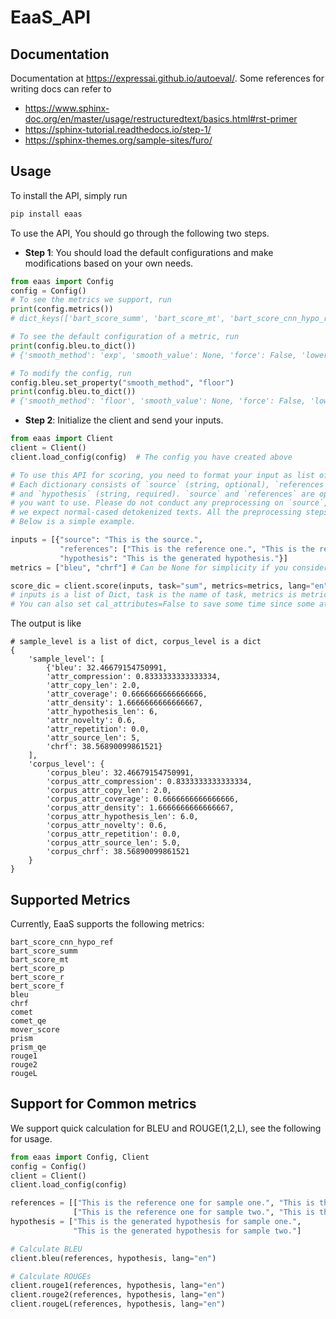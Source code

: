 # EaaS_API

## Documentation
Documentation at https://expressai.github.io/autoeval/. Some references for writing docs can refer to
- https://www.sphinx-doc.org/en/master/usage/restructuredtext/basics.html#rst-primer
- https://sphinx-tutorial.readthedocs.io/step-1/
- https://sphinx-themes.org/sample-sites/furo/

## Usage
To install the API, simply run
```bash
pip install eaas
```

To use the API, You should go through the following two steps.
- **Step 1**: You should load the default configurations and make modifications based on your own needs.
```python
from eaas import Config
config = Config()
# To see the metrics we support, run
print(config.metrics())
# dict_keys(['bart_score_summ', 'bart_score_mt', 'bart_score_cnn_hypo_ref', 'bert_score', 'bleu', 'chrf', 'comet', 'comet_qe', 'mover_score', 'prism', 'prism_qe', 'rouge1', 'rouge2', 'rougeL'])

# To see the default configuration of a metric, run
print(config.bleu.to_dict())
# {'smooth_method': 'exp', 'smooth_value': None, 'force': False, 'lowercase': False, 'use_effective_order': False}

# To modify the config, run
config.bleu.set_property("smooth_method", "floor")
print(config.bleu.to_dict())
# {'smooth_method': 'floor', 'smooth_value': None, 'force': False, 'lowercase': False, 'use_effective_order': False}
```
- **Step 2**: Initialize the client and send your inputs.
```python
from eaas import Client
client = Client()
client.load_config(config)  # The config you have created above

# To use this API for scoring, you need to format your input as list of dictionary. 
# Each dictionary consists of `source` (string, optional), `references` (list of string, optional) 
# and `hypothesis` (string, required). `source` and `references` are optional based on the metrics 
# you want to use. Please do not conduct any preprocessing on `source`, `references` or `hypothesis`, 
# we expect normal-cased detokenized texts. All the preprocessing steps are taken by the metrics. 
# Below is a simple example.

inputs = [{"source": "This is the source.", 
           "references": ["This is the reference one.", "This is the reference two."],
           "hypothesis": "This is the generated hypothesis."}]
metrics = ["bleu", "chrf"] # Can be None for simplicity if you consider using all metrics

score_dic = client.score(inputs, task="sum", metrics=metrics, lang="en", cal_attributes=True) 
# inputs is a list of Dict, task is the name of task, metrics is metric list, lang is the two-letter code language.
# You can also set cal_attributes=False to save some time since some attribute calculations can be slow.
```



The output is like
```
# sample_level is a list of dict, corpus_level is a dict
{
    'sample_level': [
        {'bleu': 32.46679154750991, 
        'attr_compression': 0.8333333333333334, 
        'attr_copy_len': 2.0, 
        'attr_coverage': 0.6666666666666666, 
        'attr_density': 1.6666666666666667, 
        'attr_hypothesis_len': 6, 
        'attr_novelty': 0.6, 
        'attr_repetition': 0.0, 
        'attr_source_len': 5, 
        'chrf': 38.56890099861521}
    ], 
    'corpus_level': {
        'corpus_bleu': 32.46679154750991, 
        'corpus_attr_compression': 0.8333333333333334, 
        'corpus_attr_copy_len': 2.0, 
        'corpus_attr_coverage': 0.6666666666666666, 
        'corpus_attr_density': 1.6666666666666667, 
        'corpus_attr_hypothesis_len': 6.0, 
        'corpus_attr_novelty': 0.6, 
        'corpus_attr_repetition': 0.0, 
        'corpus_attr_source_len': 5.0, 
        'corpus_chrf': 38.56890099861521
    }
}
```

## Supported Metrics
Currently, EaaS supports the following metrics:
```
bart_score_cnn_hypo_ref
bart_score_summ
bart_score_mt
bert_score_p
bert_score_r
bert_score_f
bleu
chrf
comet
comet_qe
mover_score
prism
prism_qe
rouge1
rouge2
rougeL
```

## Support for Common metrics
We support quick calculation for BLEU and ROUGE(1,2,L), see the following for usage.
```python
from eaas import Config, Client
config = Config()
client = Client()
client.load_config(config) 

references = [["This is the reference one for sample one.", "This is the reference two for sample one."],
              ["This is the reference one for sample two.", "This is the reference two for sample two."]]
hypothesis = ["This is the generated hypothesis for sample one.", 
              "This is the generated hypothesis for sample two."]

# Calculate BLEU
client.bleu(references, hypothesis, lang="en")

# Calculate ROUGEs
client.rouge1(references, hypothesis, lang="en")
client.rouge2(references, hypothesis, lang="en")
client.rougeL(references, hypothesis, lang="en")
```


